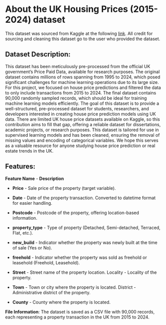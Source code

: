 # About the UK Housing Prices (2015-2024) dataset
This dataset was sourced from Kaggle at the following [link](https://www.kaggle.com/datasets/swarupsudulaganti/uk-house-price-prediction-dataset-2015-to-2024).
All credit for sourcing and cleaning this dataset go to the user who provided the dataset. 
## Dataset Description:
This dataset has been meticulously pre-processed from the official UK government’s Price Paid Data, available for research purposes. The original dataset contains millions of rows spanning from 1995 to 2024, which posed significant challenges for machine learning operations due to its large size. For this project, we focused on house price predictions and filtered the data to only include transactions from 2015 to 2024. The final dataset contains 90,000 randomly sampled records, which should be ideal for training machine learning models efficiently.
The goal of this dataset is to provide a well-structured, pre-processed dataset for students, researchers, and developers interested in creating house price prediction models using UK data. There are limited UK house price datasets available on Kaggle, so this contribution aims to fill that gap, offering a reliable dataset for dissertations, academic projects, or research purposes.
This dataset is tailored for use in supervised learning models and has been cleaned, ensuring the removal of missing values and encoding of categorical variables. We hope this serves as a valuable resource for anyone studying house price prediction or real estate trends in the UK.

## Features:
**Feature Name** - **Description**

* **Price** - Sale price of the property (target variable).

* **Date** - Date of the property transaction. Converted to datetime format for easier handling.

* **Postcode** - Postcode of the property, offering location-based information.

* **property_type** - Type of property (Detached, Semi-detached, Terraced, Flat, etc.).

* **new_build** - Indicator whether the property was newly built at the time of sale (Yes or No).

* **freehold** - Indicator whether the property was sold as freehold or leasehold (Freehold, Leasehold).

* **Street** - Street name of the property location.
Locality - Locality of the property.

* **Town** - Town or city where the property is located.
District - Administrative district of the property.

* **County** - County where the property is located.

**File Information**:
The dataset is saved as a CSV file with 90,000 records, each representing a property transaction in the UK from 2015 to 2024.